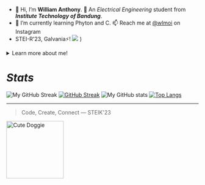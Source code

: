 - 👋 Hi, I’m **William Anthony**.  🐍 An _Electrical Engineering_ student from _**Institute Technology of Bandung**_.
- 🌱 I’m currently learning Phyton and C. 📫 Reach me at [@wlmoi](https://www.instagram.com/wlmoi/)  on Instagram
- STEI-R'23, Galvania⚡!
![](https://komarev.com/ghpvc/?username=wlmoi&color=green)
  )
<details>
<summary>Learn more about me!</summary>

| Rank | My Hobbies |
|-----:|-----------|
|     1| Sleeping    |
|     2| Eating         |
|     3| Coding    |

</details>

# _Stats_
![My GitHub Streak](https://github-readme-streak-stats.herokuapp.com/?user=wlmoi&theme=dracula)
[![GitHub Streak](https://streak-stats.demolab.com/?user=wlmoi&theme=dracula)](https://git.io/streak-stats)
![My GitHub stats](https://github-readme-stats.vercel.app/api?username=wlmoi&layout=compact&theme=dracula)
[![Top Langs](https://github-readme-stats.vercel.app/api/top-langs/?username=wlmoi&layout=compact&theme=dracula)](https://github.com/wlmoi)

---
> Code, Create, Connect
— STEIK'23
> <picture>
  <img alt="Cute Doggie" src="https://i.redd.it/jzh3q3g92v921.jpg" width=150px length=150px>
  </picture>

<!--- For Gif Image
<picture>
  <source media="(prefers-color-scheme: dark)" srcset="https://user-images.githubusercontent.com/25423296/163456776-7f95b81a-f1ed-45f7-b7ab-8fa810d529fa.png">
  <source media="(prefers-color-scheme: light)" srcset="https://user-images.githubusercontent.com/25423296/163456779-a8556205-d0a5-45e2-ac17-42d089e3c3f8.png">
  <img alt="Shows an illustrated sun in light mode and a moon with stars in dark mode." src="https://user-images.githubusercontent.com/25423296/163456779-a8556205-d0a5-45e2-ac17-42d089e3c3f8.png">
</picture>
--->



<!---
wlmoi/wlmoi is a ✨ special ✨ repository because its `README.md` (this file) appears on your GitHub profile.
You can click the Preview link to take a look at your changes.

> [!NOTE]
> Useful information that users should know, even when skimming content.

> [!TIP]
> Helpful advice for doing things better or more easily.

> [!IMPORTANT]
> Key information users need to know to achieve their goal.

> [!WARNING]
> Urgent info that needs immediate user attention to avoid problems.

> [!CAUTION]
> Advises about risks or negative outcomes of certain actions.

--->
